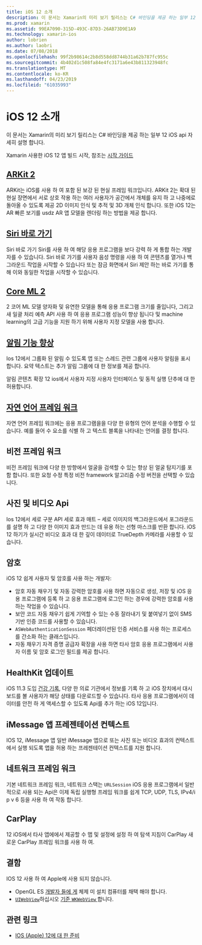 ```yaml
---
title: iOS 12 소개
description: 이 문서는 Xamarin의 미리 보기 릴리스는 C# 바인딩을 제공 하는 일부 12 iOS api 자세히 설명 합니다.
ms.prod: xamarin
ms.assetid: 99EA7090-315D-493C-87D3-26AB73D9E1A9
ms.technology: xamarin-ios
author: lobrien
ms.author: laobri
ms.date: 07/08/2018
ms.openlocfilehash: 99f2b98614c2b8d558dd8744b31a62b787fc955c
ms.sourcegitcommit: 4b402d1c508fa84e4fc3171a6e43b811323948fc
ms.translationtype: MT
ms.contentlocale: ko-KR
ms.lasthandoff: 04/23/2019
ms.locfileid: "61035993"
---
```

# <a name="introduction-to-ios-12"></a>iOS 12 소개

이 문서는 Xamarin의 미리 보기 릴리스는 C# 바인딩을 제공 하는 일부 12 iOS api 자세히 설명 합니다.

Xamarin 사용한 iOS 12 앱 빌드 시작, 참조는 [시작 가이드](get-started.md)

## <a name="arkit-2arkit2md"></a>[ARKit 2](arkit2.md)

ARKit는 iOS를 사용 하 여 포함 된 보강 된 현실 프레임 워크입니다. ARKit 2는 확대 된 현실 장면에서 서로 상호 작용 하는 여러 사용자가 공간에서 개체를 유지 하 고 나중에로 돌아올 수 있도록 제공 2D 이미지 인식 및 추적 및 3D 개체 인식 합니다. 또한 iOS 12는 AR 빠른 보기를 usdz AR 앱 모델을 렌더링 하는 방법을 제공 합니다.

## <a name="siri-shortcutssiri-shortcutsmd"></a>[Siri 바로 가기](siri-shortcuts.md)

Siri 바로 가기 Siri를 사용 하 여 해당 응용 프로그램을 보다 강력 하 게 통합 하는 개발자를 수 있습니다. Siri 바로 가기를 사용자 음성 명령을 사용 하 여 콘텐츠를 열거나 백그라운드 작업을 시작할 수 있습니다 또는 잠금 화면에서 Siri 제안 하는 바로 가기를 통해 이와 동일한 작업을 시작할 수 있습니다.

## <a name="core-ml-2coremlmd"></a>[Core ML 2](coreml.md)

2 코어 ML 모델 양자화 및 유연한 모델을 통해 응용 프로그램 크기를 줄입니다, 그리고 새 일괄 처리 예측 API 사용 하 여 응용 프로그램 성능이 향상 됩니다 및 machine learning의 고급 기능을 지원 하기 위해 사용자 지정 모델을 사용 합니다.

## <a name="notification-improvementsnotificationsindexmd"></a>[알림 기능 향상](notifications/index.md)

Ios 12에서 그룹화 된 알림 수 있도록 앱 또는 스레드 관련 그룹에 사용자 알림을 표시 합니다. 요약 텍스트는 추가 알림 그룹에 대 한 정보를 제공 합니다.

알림 콘텐츠 확장 12 ios에서 사용자 지정 사용자 인터페이스 및 동적 실행 단추에 대 한 허용합니다.

## <a name="natural-language-frameworknatural-languagemd"></a>[자연 언어 프레임 워크](natural-language.md)

자연 언어 프레임 워크에는 응용 프로그램을을 다양 한 유형의 언어 분석을 수행할 수 있습니다. 예를 들어 수 요소를 식별 하 고 텍스트 블록을 나타내는 언어를 결정 합니다.

## <a name="vision-framework"></a>비전 프레임 워크

비전 프레임 워크에 다양 한 방향에서 얼굴을 검색할 수 있는 향상 된 얼굴 탐지기를 포함 합니다. 또한 요청 수정 특정 비전 framework 알고리즘 수정 버전을 선택할 수 있습니다.

## <a name="photo-and-video-apis"></a>사진 및 비디오 Api

Ios 12에서 세로 구분 API 세로 효과 매트 – 세로 이미지의 백그라운드에서 포그라운드를 설명 하 고 다양 한 이미지 효과 만드는 데 유용 하는 선형 마스크를 반환 합니다. iOS 12 하기가 실시간 비디오 효과 대 한 깊이 데이터로 TrueDepth 카메라를 사용할 수 있습니다.

## <a name="passwords"></a>암호

iOS 12 쉽게 사용자 및 암호를 사용 하는 개발자:

- 암호 자동 채우기 및 자동 강력한 암호를 사용 하면 자동으로 생성, 저장 및 iOS 응용 프로그램에 등록 하 고 응용 프로그램에 로그인 하는 경우에 강력한 암호를 사용 하는 작업을 수 있습니다.
- 보안 코드 자동 채우기 쉽게 기억할 수 있는 수동 잘라내기 및 붙여넣기 없이 SMS 기반 인증 코드를 사용할 수 있습니다.
- `ASWebAuthenticationSession` 페더레이션된 인증 서비스를 사용 하는 프로세스를 간소화 하는 클래스입니다.
- 자동 채우기 자격 증명 공급자 확장을 사용 하면 타사 암호 응용 프로그램에서 사용자 이름 및 암호 로그인 필드를 제공 합니다.

## <a name="healthkit-updates"></a>HealthKit 업데이트

iOS 11.3 도입 [건강 기록](https://www.apple.com/healthcare/health-records/), 다양 한 의료 기관에서 정보를 기록 하 고 iOS 장치에서 대시보드를 볼 사용자가 해당 상태를 다운로드할 수 있습니다. 타사 응용 프로그램에서이 데이터를 안전 하 게 액세스할 수 있도록 Api를 추가 하는 iOS 12입니다.

## <a name="imessage-app-presentation-contexts"></a>iMessage 앱 프레젠테이션 컨텍스트

IOS 12, iMessage 앱 일반 iMessage 앱으로 또는 사진 또는 비디오 효과의 컨텍스트에서 실행 되도록 앱을 허용 하는 프레젠테이션 컨텍스트를 지원 합니다.

## <a name="network-framework"></a>네트워크 프레임 워크

기본 네트워크 프레임 워크, 네트워크 스택는 `URLSession` iOS 응용 프로그램에서 일반적으로 사용 되는 Api은 이제 독립 실행형 프레임 워크를 쉽게 TCP, UDP, TLS, IPv4/i p v 6 등을 사용 하 여 작동 합니다.

## <a name="carplay"></a>CarPlay

12 iOS에서 타사 앱에에서 제공할 수 맵 및 설정에 설정 하 여 탐색 지침이 CarPlay 새로운 CarPlay 프레임 워크를 사용 하 여.

## <a name="deprecations"></a>결함

IOS 12 사용 하 여 Apple에 사용 되지 않습니다.

- OpenGL ES [개발자 들에 게](https://developer.apple.com/ios/whats-new/) 체제 미 설치 컴퓨터를 채택 해야 합니다.
- [`UIWebView`](xref:UIKit.UIWebView)하십시오 [기준 `WKWebView` ](https://developer.apple.com/documentation/webkit/wkwebview?language=objc)합니다.

## <a name="related-links"></a>관련 링크

- [IOS (Apple) 12에 대 한 준비](https://developer.apple.com/ios/)
